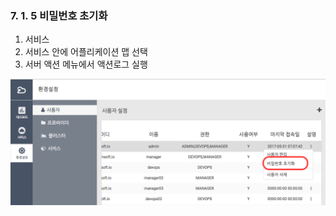 ### 7. 1. 5 비밀번호 초기화

1. 서비스
2. 서비스 안에 어플리케이션 맵 선택
3. 서버 액션 메뉴에서 액션로그 실행 

![](/assets/pw_reset.png)

